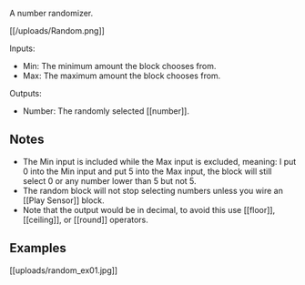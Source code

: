 A number randomizer.

[[/uploads/Random.png]]

Inputs:

- Min: The minimum amount the block chooses from.
- Max: The maximum amount the block chooses from.

Outputs:

- Number: The randomly selected [[number]].

## Notes
- The Min input is included while the Max input is excluded, meaning: I put 0 into the Min input and put 5 into the Max input, the block will still select 0 or any number lower than 5 but not 5.
- The random block will not stop selecting numbers unless you wire an [[Play Sensor]] block.
- Note that the output would be in decimal, to avoid this use [[floor]], [[ceiling]], or [[round]] operators.

## Examples

[[uploads/random_ex01.jpg]]